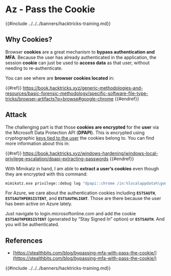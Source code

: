 # Az - Pass the Cookie

{{#include ../../../banners/hacktricks-training.md}}

## Why Cookies?

Browser **cookies** are a great mechanism to **bypass authentication and MFA**. Because the user has already authenticated in the application, the session **cookie** can just be used to **access data** as that user, without needing to re-authenticate.

You can see where are **browser cookies located** in:

{{#ref}}
https://book.hacktricks.xyz/generic-methodologies-and-resources/basic-forensic-methodology/specific-software-file-type-tricks/browser-artifacts?q=browse#google-chrome
{{#endref}}

## Attack

The challenging part is that those **cookies are encrypted** for the **user** via the Microsoft Data Protection API (**DPAPI**). This is encrypted using cryptographic [keys tied to the user](https://book.hacktricks.xyz/windows-hardening/windows-local-privilege-escalation/dpapi-extracting-passwords) the cookies belong to. You can find more information about this in:

{{#ref}}
https://book.hacktricks.xyz/windows-hardening/windows-local-privilege-escalation/dpapi-extracting-passwords
{{#endref}}

With Mimikatz in hand, I am able to **extract a user’s cookies** even though they are encrypted with this command:

```bash
mimikatz.exe privilege::debug log "dpapi::chrome /in:%localappdata%\google\chrome\USERDA~1\default\cookies /unprotect" exit
```

For Azure, we care about the authentication cookies including **`ESTSAUTH`**, **`ESTSAUTHPERSISTENT`**, and **`ESTSAUTHLIGHT`**. Those are there because the user has been active on Azure lately.

Just navigate to login.microsoftonline.com and add the cookie **`ESTSAUTHPERSISTENT`** (generated by “Stay Signed In” option) or **`ESTSAUTH`**. And you will be authenticated.

## References

- [https://stealthbits.com/blog/bypassing-mfa-with-pass-the-cookie/](https://stealthbits.com/blog/bypassing-mfa-with-pass-the-cookie/)

{{#include ../../../banners/hacktricks-training.md}}





